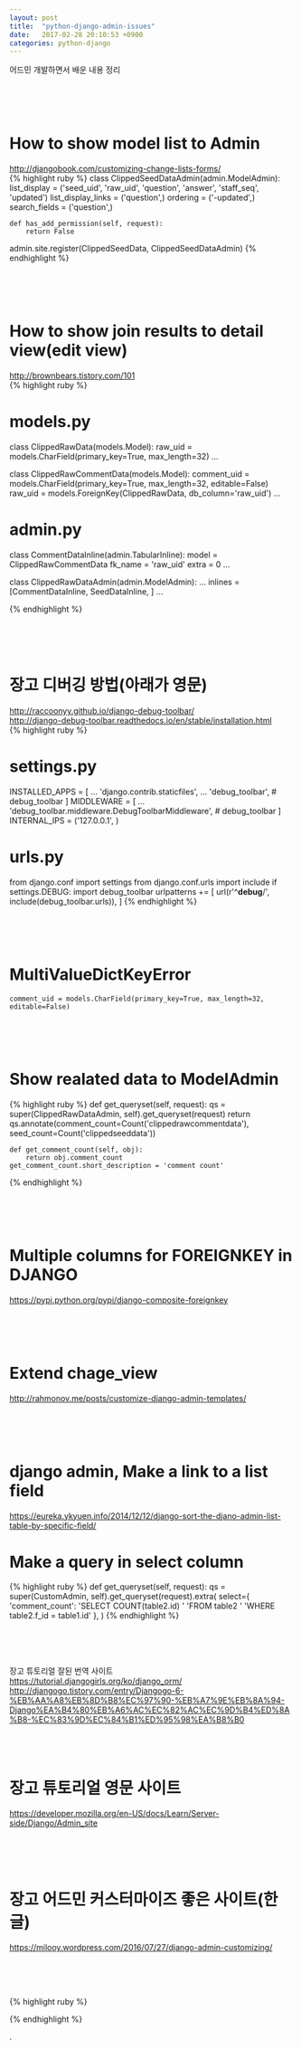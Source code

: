 ```yaml
---
layout: post
title:  "python-django-admin-issues"
date:   2017-02-28 20:10:53 +0900
categories: python-django
---
```


어드민 개발하면서 배운 내용 정리  



<br><br><br>


# How to show model list to Admin  
http://djangobook.com/customizing-change-lists-forms/  
{% highlight ruby %}
class ClippedSeedDataAdmin(admin.ModelAdmin):
    list_display = ('seed_uid', 'raw_uid', 'question', 'answer', 'staff_seq', 'updated')
    list_display_links = ('question',)
    ordering = ('-updated',)
    search_fields = ('question',)

    def has_add_permission(self, request):
        return False


admin.site.register(ClippedSeedData, ClippedSeedDataAdmin)
{% endhighlight %}

<br><br><br>


# How to show join results to detail view(edit view)  
http://brownbears.tistory.com/101  
{% highlight ruby %}
# models.py
class ClippedRawData(models.Model):
    raw_uid = models.CharField(primary_key=True, max_length=32)
    ...


class ClippedRawCommentData(models.Model):
    comment_uid = models.CharField(primary_key=True, max_length=32, editable=False)
    raw_uid = models.ForeignKey(ClippedRawData, db_column='raw_uid')
    ...


# admin.py
class CommentDataInline(admin.TabularInline):
    model = ClippedRawCommentData
    fk_name = 'raw_uid'
    extra = 0
    ...


class ClippedRawDataAdmin(admin.ModelAdmin):
    ...
    inlines = [CommentDataInline, SeedDataInline, ]
    ...

{% endhighlight %}


<br><br><br>



# 장고 디버깅 방법(아래가 영문)   
http://raccoonyy.github.io/django-debug-toolbar/  
http://django-debug-toolbar.readthedocs.io/en/stable/installation.html  
{% highlight ruby %}
# settings.py
INSTALLED_APPS = [
    ...
    'django.contrib.staticfiles',
    ...
    'debug_toolbar', # debug_toolbar
]
MIDDLEWARE = [
    ...
    'debug_toolbar.middleware.DebugToolbarMiddleware', # debug_toolbar
]
INTERNAL_IPS = ('127.0.0.1', )

# urls.py
from django.conf import settings
from django.conf.urls import include
if settings.DEBUG:
    import debug_toolbar
    urlpatterns += [
        url(r'^__debug__/', include(debug_toolbar.urls)),
    ]
{% endhighlight %}

<br><br><br>

# MultiValueDictKeyError  
`comment_uid = models.CharField(primary_key=True, max_length=32, editable=False)`  


<br><br><br>


# Show realated data to ModelAdmin  
{% highlight ruby %}
    def get_queryset(self, request):
        qs = super(ClippedRawDataAdmin, self).get_queryset(request)
        return qs.annotate(comment_count=Count('clippedrawcommentdata'), seed_count=Count('clippedseeddata'))

    def get_comment_count(self, obj):
        return obj.comment_count
    get_comment_count.short_description = 'comment count'
{% endhighlight %}


<br><br><br>


# Multiple columns for FOREIGNKEY in DJANGO  
https://pypi.python.org/pypi/django-composite-foreignkey   

<br><br><br>

# Extend chage_view  
http://rahmonov.me/posts/customize-django-admin-templates/  


<br><br><br>

# django admin, Make a link to a list field
https://eureka.ykyuen.info/2014/12/12/django-sort-the-djano-admin-list-table-by-specific-field/  



# Make a query in select column  
{% highlight ruby %}
def get_queryset(self, request):
    qs = super(CustomAdmin, self).get_queryset(request).extra(
        select={
            'comment_count': 'SELECT COUNT(table2.id) '
                             'FROM table2 '
                             'WHERE table2.f_id = table1.id'
        },
    )
{% endhighlight %}


<br><br><br>



장고 튜토리얼 잘된 번역 사이트  
https://tutorial.djangogirls.org/ko/django_orm/  
http://djangogo.tistory.com/entry/Djangogo-6-%EB%AA%A8%EB%8D%B8%EC%97%90-%EB%A7%9E%EB%8A%94-Django%EA%B4%80%EB%A6%AC%EC%82%AC%EC%9D%B4%ED%8A%B8-%EC%83%9D%EC%84%B1%ED%95%98%EA%B8%B0  
<br><br><br>

# 장고 튜토리얼 영문 사이트  
https://developer.mozilla.org/en-US/docs/Learn/Server-side/Django/Admin_site  

<br><br><br>

# 장고 어드민 커스터마이즈 좋은 사이트(한글)  
https://milooy.wordpress.com/2016/07/27/django-admin-customizing/  




<br><br><br>



{% highlight ruby %}

{% endhighlight %}















.
